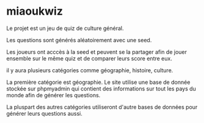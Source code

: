 # miaoukwiz
Le projet est un jeu de quiz de culture général.

Les questions sont générés aléatoirement avec une seed.

Les joueurs ont acccès à la seed et peuvent se la partager afin de jouer ensemble sur le même quiz et de comparer leurs score entre eux.

il y aura plusieurs catégories comme géographie, histoire, culture. 

La première catégorie est géographie. Le site utilise une base de donnée stockée sur phpmyadmin qui contient des informations sur tout les pays du monde afin de générer les questions. 

La pluspart des autres catégories utiliseront d'autre bases de données pour générer leurs questions aussi.